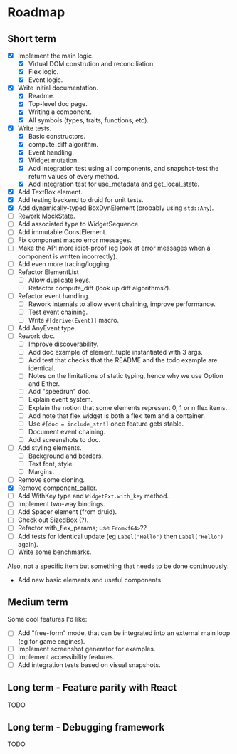 # Roadmap

## Short term

- [X] Implement the main logic.
  - [X] Virtual DOM constrution and reconciliation.
  - [X] Flex logic.
  - [X] Event logic.
- [X] Write initial documentation.
  - [X] Readme.
  - [X] Top-level doc page.
  - [X] Writing a component.
  - [X] All symbols (types, traits, functions, etc).
- [X] Write tests.
  - [X] Basic constructors.
  - [X] compute_diff algorithm.
  - [X] Event handling.
  - [X] Widget mutation.
  - [X] Add integration test using all components, and snapshot-test the return values of every method.
  - [X] Add integration test for use_metadata and get_local_state.
- [X] Add TextBox element.
- [X] Add testing backend to druid for unit tests.
- [X] Add dynamically-typed BoxDynElement (probably using `std::Any`).
- [ ] Rework MockState.
- [ ] Add associated type to WidgetSequence.
- [ ] Add immutable ConstElement.
- [ ] Fix component macro error messages.
- [ ] Make the API more idiot-proof (eg look at error messages when a component is written incorrectly).
- [ ] Add even more tracing/logging.
- [ ] Refactor ElementList
  - [ ] Allow duplicate keys.
  - [ ] Refactor compute_diff (look up diff algorithms?).
- [ ] Refactor event handling.
  - [ ] Rework internals to allow event chaining, improve performance.
  - [ ] Test event chaining.
  - [ ] Write `#[derive(Event)]` macro.
- [ ] Add AnyEvent type.
- [ ] Rework doc.
  - [ ] Improve discoverability.
  - [ ] Add doc example of element_tuple instantiated with 3 args.
  - [ ] Add test that checks that the README and the todo example are identical.
  - [ ] Notes on the limitations of static typing, hence why we use Option and Either.
  - [ ] Add "speedrun" doc.
  - [ ] Explain event system.
  - [ ] Explain the notion that some elements represent 0, 1 or n flex items.
  - [ ] Add note that flex widget is both a flex item and a container.
  - [ ] Use `#[doc = include_str!]` once feature gets stable.
  - [ ] Document event chaining.
  - [ ] Add screenshots to doc.
- [ ] Add styling elements.
  - [ ] Background and borders.
  - [ ] Text font, style.
  - [ ] Margins.
- [ ] Remove some cloning.
- [X] Remove component_caller.
- [ ] Add WithKey type and `WidgetExt.with_key` method.
- [ ] Implement two-way bindings.
- [ ] Add Spacer element (from druid).
- [ ] Check out SizedBox (?).
- [ ] Refactor with_flex_params; use `From<f64>`??
- [ ] Add tests for identical update (eg `Label("Hello")` then `Label("Hello")` again).
- [ ] Write some benchmarks.

Also, not a specific item but something that needs to be done continuously:

- Add new basic elements and useful components.

## Medium term

Some cool features I'd like:

- [ ] Add "free-form" mode, that can be integrated into an external main loop (eg for game engines).
- [ ] Implement screenshot generator for examples.
- [ ] Implement accessibility features.
- [ ] Add integration tests based on visual snapshots.

## Long term - Feature parity with React

TODO

## Long term - Debugging framework

TODO
